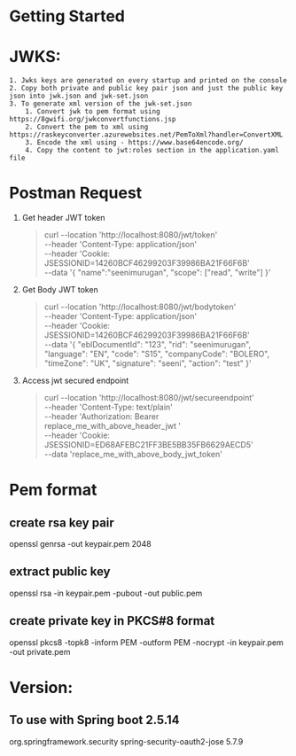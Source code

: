 # Getting Started

# JWKS:

    1. Jwks keys are generated on every startup and printed on the console
    2. Copy both private and public key pair json and just the public key json into jwk.json and jwk-set.json
    3. To generate xml version of the jwk-set.json 
        1. Convert jwk to pem format using https://8gwifi.org/jwkconvertfunctions.jsp
        2. Convert the pem to xml using https://raskeyconverter.azurewebsites.net/PemToXml?handler=ConvertXML
        3. Encode the xml using - https://www.base64encode.org/
        4. Copy the content to jwt:roles section in the application.yaml file 

# Postman Request

1. Get header JWT token
    > curl --location 'http://localhost:8080/jwt/token' \
   --header 'Content-Type: application/json' \
   --header 'Cookie: JSESSIONID=14260BCF46299203F39986BA21F66F6B' \
   --data '{
   "name":"seenimurugan",
   "scope": ["read", "write"]
   }'
2. Get Body JWT token
    > curl --location 'http://localhost:8080/jwt/bodytoken' \
   --header 'Content-Type: application/json' \
   --header 'Cookie: JSESSIONID=14260BCF46299203F39986BA21F66F6B' \
   --data '{
   "eblDocumentId": "123",
   "rid": "seenimurugan",
   "language": "EN",
   "code": "S15",
   "companyCode": "BOLERO",
   "timeZone": "UK",
   "signature": "seeni",
   "action": "test"
   }'
3. Access jwt secured endpoint

    > curl --location 'http://localhost:8080/jwt/secureendpoint' \
   --header 'Content-Type: text/plain' \
   --header 'Authorization: Bearer replace_me_with_above_header_jwt ' \
   --header 'Cookie: JSESSIONID=ED68AFEBC21FF3BE5BB35FB6629AECD5' \
   --data 'replace_me_with_above_body_jwt_token'

# Pem format

## create rsa key pair
openssl genrsa -out keypair.pem 2048

## extract public key
openssl rsa -in keypair.pem -pubout -out public.pem

## create private key in PKCS#8 format
openssl pkcs8 -topk8 -inform PEM -outform PEM -nocrypt -in keypair.pem -out private.pem

# Version:
## To use with Spring boot 2.5.14
<dependency>
    <groupId>org.springframework.security</groupId>
    <artifactId>spring-security-oauth2-jose</artifactId>
    <version>5.7.9</version>
</dependency>

